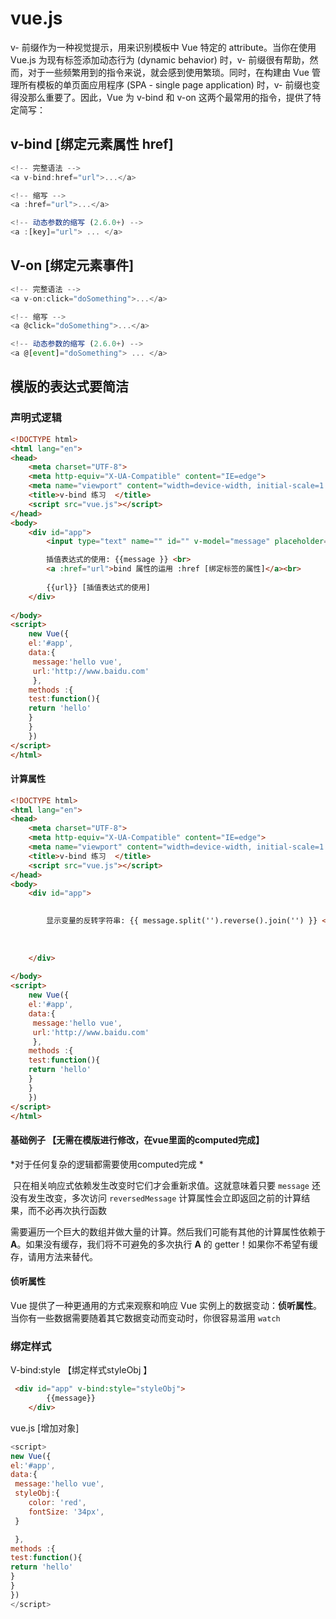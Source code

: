 # vue.js
v- 前缀作为一种视觉提示，用来识别模板中 Vue 特定的 attribute。当你在使用 Vue.js 为现有标签添加动态行为 (dynamic behavior) 时，v- 前缀很有帮助，然而，对于一些频繁用到的指令来说，就会感到使用繁琐。同时，在构建由 Vue 管理所有模板的单页面应用程序 (SPA - single page application) 时，v- 前缀也变得没那么重要了。因此，Vue 为 v-bind 和 v-on 这两个最常用的指令，提供了特定简写：

## v-bind [绑定元素属性 href]

```js
<!-- 完整语法 -->
<a v-bind:href="url">...</a>

<!-- 缩写 -->
<a :href="url">...</a>

<!-- 动态参数的缩写 (2.6.0+) -->
<a :[key]="url"> ... </a>
```



## V-on [绑定元素事件]

```js
<!-- 完整语法 -->
<a v-on:click="doSomething">...</a>

<!-- 缩写 -->
<a @click="doSomething">...</a>

<!-- 动态参数的缩写 (2.6.0+) -->
<a @[event]="doSomething"> ... </a>
```





## 模版的表达式要简洁

### 声明式逻辑

```html
<!DOCTYPE html>
<html lang="en">
<head>
    <meta charset="UTF-8">
    <meta http-equiv="X-UA-Compatible" content="IE=edge">
    <meta name="viewport" content="width=device-width, initial-scale=1.0">
    <title>v-bind 练习  </title>
    <script src="vue.js"></script>
</head>
<body>
    <div id="app">
        <input type="text" name="" id="" v-model="message" placeholder="input 输入框熟悉的绑定使用"><br>

        插值表达式的使用: {{message }} <br>
        <a :href="url">bind 属性的运用 :href [绑定标签的属性]</a><br>
       
        {{url}} [插值表达式的使用]
    </div>
  
</body>
<script>
    new Vue({
    el:'#app',
    data:{
     message:'hello vue',
     url:'http://www.baidu.com'
     },
    methods :{
    test:function(){
    return 'hello'
    }
    }
    })
</script>
</html>
```



#### 计算属性

```html
<!DOCTYPE html>
<html lang="en">
<head>
    <meta charset="UTF-8">
    <meta http-equiv="X-UA-Compatible" content="IE=edge">
    <meta name="viewport" content="width=device-width, initial-scale=1.0">
    <title>v-bind 练习  </title>
    <script src="vue.js"></script>
</head>
<body>
    <div id="app">
      

        显示变量的反转字符串: {{ message.split('').reverse().join('') }} <br>
       
       
     
    </div>
  
</body>
<script>
    new Vue({
    el:'#app',
    data:{
     message:'hello vue',
     url:'http://www.baidu.com'
     },
    methods :{
    test:function(){
    return 'hello'
    }
    }
    })
</script>
</html>

```

#### 基础例子 【无需在模版进行修改，在vue里面的computed完成】

*对于任何复杂的逻辑都需要使用computed完成 *

​    只在相关响应式依赖发生改变时它们才会重新求值。这就意味着只要 `message` 还没有发生改变，多次访问 `reversedMessage` 计算属性会立即返回之前的计算结果，而不必再次执行函数



需要遍历一个巨大的数组并做大量的计算。然后我们可能有其他的计算属性依赖于 **A**。如果没有缓存，我们将不可避免的多次执行 **A** 的 getter！如果你不希望有缓存，请用方法来替代。

#### 侦听属性 

Vue 提供了一种更通用的方式来观察和响应 Vue 实例上的数据变动：**侦听属性**。当你有一些数据需要随着其它数据变动而变动时，你很容易滥用 `watch`



### 绑定样式

V-bind:style     【绑定样式styleObj	】

```html
 <div id="app" v-bind:style="styleObj">
        {{message}}
    </div>
```

vue.js      [增加对象]

```js
<script>
new Vue({
el:'#app',
data:{
 message:'hello vue',
 styleObj:{
    color: 'red',
    fontSize: '34px',
 }

 },
methods :{
test:function(){
return 'hello'
}
}
})
</script>
```



